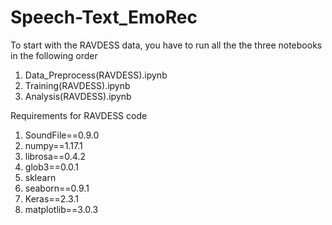 # Speech-Text_EmoRec
To start with the RAVDESS data, you have to run all the the three notebooks in the following order 
 1. Data_Preprocess(RAVDESS).ipynb
 2. Training(RAVDESS).ipynb
 3. Analysis(RAVDESS).ipynb
 
 Requirements for RAVDESS code
 1. SoundFile==0.9.0
 2. numpy==1.17.1
 3. librosa==0.4.2
 4. glob3==0.0.1
 5. sklearn
 6. seaborn==0.9.1
 7. Keras==2.3.1
 8. matplotlib==3.0.3
